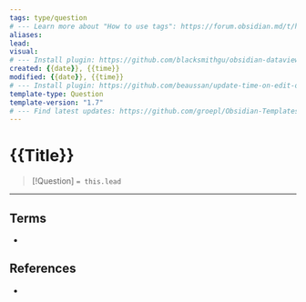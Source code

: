 ```yaml
---
tags: type/question
# --- Learn more about "How to use tags": https://forum.obsidian.md/t/how-to-use-tags/
aliases:
lead:
visual:
# --- Install plugin: https://github.com/blacksmithgu/obsidian-dataview
created: {{date}}, {{time}}
modified: {{date}}, {{time}}
# --- Install plugin: https://github.com/beaussan/update-time-on-edit-obsidian
template-type: Question
template-version: "1.7"
# --- Find latest updates: https://github.com/groepl/Obsidian-Templates
---
```


# {{Title}}

<!-- Detailed question from short title in front matter -->

> [!Question]
> `= this.lead`

<!-- Answer the detailed question  -->



---
## Terms
<!-- Links to definition pages -->
- 

## References
<!-- Links to pages where the answer is used for -->
- 











